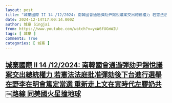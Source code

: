 ```yaml
---
layout: post
title: "城寨國際 II 14 /12/2024: 南韓國會通過彈劾尹錫悅議案交出總統權力 若憲法法庭批准彈劾後下台進行選舉 在野李在明會篤定當選 重新走上文在寅時代左膠奶共￼路線 同美國火星撞地球"
date: 2024-12-14T17:00:14.000Z
author: 城寨 Singjai
from: https://www.youtube.com/watch?v=yxW6fUGmWIU
tags: [ 城寨 ]
comments: True
categories: [ 城寨 ]
---
```

<!--1734195614000-->
[城寨國際 II 14 /12/2024: 南韓國會通過彈劾尹錫悅議案交出總統權力 若憲法法庭批准彈劾後下台進行選舉 在野李在明會篤定當選 重新走上文在寅時代左膠奶共￼路線 同美國火星撞地球](https://www.youtube.com/watch?v=yxW6fUGmWIU)
------

<div>

</div>
